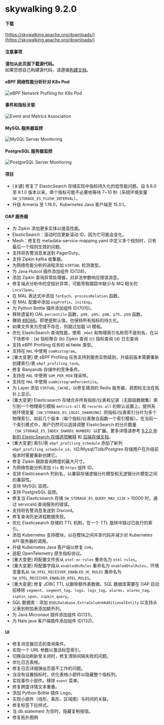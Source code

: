# skywalking 9.2.0

#### 下载
[https://skywalking.apache.org/downloads/](https://skywalking.apache.org/downloads/)

#### 注意事项
**请勿从此页面下载源代码。**  
如果您想自己构建源代码，请遵循[构建文档](https://github.com/apache/skywalking/tree/master/docs/en/guides/How-to-build.md#build-from-github)。

#### eBPF 网络性能分析针对 K8s Pod
![eBPF Network Profiling for K8s Pod](https://user-images.githubusercontent.com/5441976/187399382-907788dc-9c03-4a66-a560-07d28fd2de07.png)

#### 事件和指标关联
![Event and Metrics Association](https://user-images.githubusercontent.com/5441976/187399575-d716b172-ea96-4beb-9728-29138ff9dc52.png)

#### MySQL 服务器监控
![MySQL Server Monitoring](https://user-images.githubusercontent.com/5441976/187399685-3c430a65-641c-4e89-950b-596148c8256e.png)

#### PostgreSQL 服务器监控
![PostgreSQL Server Monitoring](https://user-images.githubusercontent.com/5441976/187399758-b020589e-7ef4-449c-b65f-f286ac389338.png)

#### 项目
- [关键] 修复了 ElasticSearch 存储实现中指标持久化的低性能问题。自 8.8.0 至 9.1.0 版本以来，单个指标可能不必要地等待 7~10 秒（系统环境变量 `SW_STORAGE_ES_FLUSH_INTERVAL`）。
- 升级 Armeria 至 1.16.0，Kubernetes Java 客户端至 15.0.1。

#### OAP 服务器
- 为 Zipkin 添加更多实体以提高性能。
- ElasticSearch：滚动时应更新滚动 ID，因为它可能会变化。
- Mesh：修复在 metadata-service-mapping.yaml 中定义多个规则时，只有最后一个规则生效的问题。
- 支持将告警消息发送到 PagerDuty。
- 支持 Zipkin kafka 收集器。
- 为网络性能分析的进程添加 `VIRTUAL` 检测类型。
- 为 Java Hutool 插件添加组件 ID(128)。
- 添加 Zipkin 查询异常处理器，对非法参数响应错误消息。
- 修复端点分析中的空指针异常，可能导致跟踪中缺少与 MQ 相关的 `LocalSpan`。
- 在 MAL 表达式中添加 `forEach`、`processRelation` 函数。
- 在 MAL 配置中添加 `expPrefix`、`initExp`。
- 为 Python Bottle 插件添加组件 ID(7015)。
- 移除遗留的 OAL `percentile` 函数，`p99`、`p95`、`p90`、`p75`、`p50` 函数。
- 撤销 [#8066](https://github.com/apache/skywalking/pull/8066)。即使是默认值，也保持所有指标的持久化。
- 如果文件夹为空或不存在，则跳过加载 UI 模板。
- 优化 ElasticSearch 查询性能，使用 `_mGet` 和物理索引名称而不是别名，在以下场景中：(a) 指标聚合 (b) Zipkin 查询 (c) 指标查询 (d) 日志查询
- 支持 eBPF Profiling 任务的 `NETWORK` 类型。
- 支持在 `MAL` 中使用 `sumHistogram`。
- [重大变更] 使 eBPF Profiling 任务支持到服务实例级别，升级前版本需要重新创建索引/表 `ebpf_profiling_task`。
- 修复 Banyandb 存储中的竞争条件。
- 支持在 `MAL` 中使用 `SUM_PER_MIN` 降采样。
- 支持在 `MAL` 中使用 `sumHistogramPercentile`。
- 为 Layer 添加 `VIRTUAL_CACHE`，以修复猜测的 Redis 服务器，其图标无法在拓扑上显示。
- [重大变更] Elasticsearch 存储合并所有指标/仪表和记录（无超级数据集）索引到一个物理索引模板 `metrics-all` 和 `records-all` 的默认设置上。提供系统环境变量（`SW_STORAGE_ES_LOGIC_SHARDING`）将指标/仪表索引分片为多个物理索引，如前几个版本（每个指标/仪表聚合函数一个索引模板）。在当前一个索引模式中，用户仍然可以选择调整 ElasticSearch 的分片数量（`SW_STORAGE_ES_INDEX_SHARDS_NUMBER`）以扩展。更多详情请参考 [9.2.0 中新的 ElasticSearch 存储选项解释](https://skywalking.apache.org/docs/main/next/en/faq/new-elasticsearch-storage-option-explanation-in-9.2.0/) 和 [后端存储文档](/apache/skywalking/blob/setup/backend/backend-storage.md)。
- [重大变更] 索引/表 `ebpf_profiling_schedule` 添加了新列 `ebpf_profiling_schedule_id`，H2/Mysql/Tidb/Postgres 存储用户在升级前版本时需要重新创建它。
- 修复 Zipkin 跟踪查询跨度的最大尺寸。
- 为网络性能分析添加 `tls` 和 `https` 组件 ID。
- 支持 Elasticsearch 列别名，以兼容存储逻辑分片模型和无逻辑分片模型之间的兼容性。
- 支持 MySQL 监控。
- 支持 PostgreSQL 监控。
- 修复当 Elasticsearch 存储 `SW_STORAGE_ES_QUERY_MAX_SIZE` > 10000 时，通过 serviceId 查询服务的错误。
- 支持将告警消息发送到 Discord。
- 修复查询历史进程数据失败。
- 优化 Elasticsearch 存储的 TTL 机制，在一个 TTL 旋转中跳过已执行的索引。
- 添加 Kubernetes 支持模块，以在模块之间共享代码并减少对 Kubernetes API 服务器的调用。
- 升级 Kubernetes Java 客户端以修复 cve。
- 适配 OpenTelemetry 原生指标协议。
- [重大变更] 将配置文件夹从 `otel-oc-rules` 重命名为 `otel-rules`。
- [重大变更] 将配置字段从 `enabledOcRules` 重命名为 `enabledOtelRules`，环境变量名从 `SW_OTEL_RECEIVER_ENABLED_OC_RULES` 重命名为 `SW_OTEL_RECEIVER_ENABLED_OTEL_RULES`。
- [重大变更] 修复 JDBC TTL 以删除额外表数据。SQL 数据库需要在 OAP 启动前移除 `segment`、`segment_tag`、`logs`、`logs_tag`、`alarms`、`alarms_tag`、`zipkin_span`、`zipkin_query`。
- SQL 数据库：添加 `@SQLDatabase.ExtraColumn4AdditionalEntity` 以支持从父表到附加表添加额外列。
- 为 Java Micronaut 插件添加组件 ID(131)。
- 为 Nats java 客户端插件添加组件 ID(132)。

#### UI
- 修复浏览器日志的查询条件。
- 实现一个 URL 参数以激活标签索引。
- 切换自动刷新至关闭时，修复清除间隔失败的问题。
- 优化日志表格。
- 修复日志详细弹出页面不工作的问题。
- 当没有设置指标时，优化表格小部件以隐藏整个指标列。
- 实现事件小部件。移除 `event` 菜单。
- 修复跨度详情文本重叠。
- 添加 Python Bottle 插件 Logo。
- 实现小部件（线形、条形、区域图）与时间的关联。
- 修复标签下拉样式。
- 当 db.statement 为空时，隐藏复制按钮。
- 修复拓扑图例